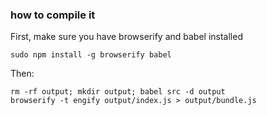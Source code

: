 ### how to compile it

First, make sure you have browserify and babel installed

    sudo npm install -g browserify babel

Then: 

    rm -rf output; mkdir output; babel src -d output
    browserify -t engify output/index.js > output/bundle.js